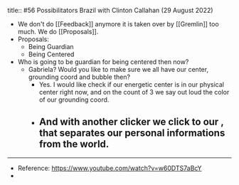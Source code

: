 title:: #56 Possibilitators Brazil with Clinton Callahan (29 August 2022)

- We don't do [[Feedback]] anymore it is taken over by [[Gremlin]] too much. We do [[Proposals]].
- Proposals:
	- Being Guardian
	- Being Centered
- Who is going to be guardian for being centered then now?
	- Gabriela? Would you like to make sure we all have our center, grounding coord and bubble then?
		- Yes. I would like check if our energetic center is in our physical center right now, and on the count of 3 we say out loud the color of our grounding coord.
		- And with another clicker we click to our , that separates our personal informations from the world.
			-
- ---
- Reference: https://www.youtube.com/watch?v=w60DTS7aBcY
-